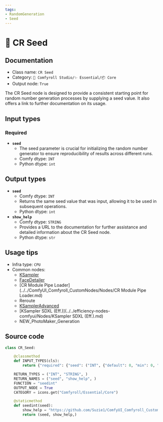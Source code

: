 ```yaml
---
tags:
- RandomGeneration
- Seed
---
```


# 🌱 CR Seed
## Documentation
- Class name: `CR Seed`
- Category: `🧩 Comfyroll Studio/✨ Essential/📦 Core`
- Output node: `True`

The CR Seed node is designed to provide a consistent starting point for random number generation processes by supplying a seed value. It also offers a link to further documentation on its usage.
## Input types
### Required
- **`seed`**
    - The seed parameter is crucial for initializing the random number generator to ensure reproducibility of results across different runs.
    - Comfy dtype: `INT`
    - Python dtype: `int`
## Output types
- **`seed`**
    - Comfy dtype: `INT`
    - Returns the same seed value that was input, allowing it to be used in subsequent operations.
    - Python dtype: `int`
- **`show_help`**
    - Comfy dtype: `STRING`
    - Provides a URL to the documentation for further assistance and detailed information about the CR Seed node.
    - Python dtype: `str`
## Usage tips
- Infra type: `CPU`
- Common nodes:
    - [KSampler](../../Comfy/Nodes/KSampler.md)
    - [FaceDetailer](../../ComfyUI-Impact-Pack/Nodes/FaceDetailer.md)
    - [CR Module Pipe Loader](../../ComfyUI_Comfyroll_CustomNodes/Nodes/CR Module Pipe Loader.md)
    - Reroute
    - [KSamplerAdvanced](../../Comfy/Nodes/KSamplerAdvanced.md)
    - [KSampler SDXL (Eff.)](../../efficiency-nodes-comfyui/Nodes/KSampler SDXL (Eff.).md)
    - NEW_PhotoMaker_Generation



## Source code
```python
class CR_Seed:

    @classmethod
    def INPUT_TYPES(cls):
        return {"required": {"seed": ("INT", {"default": 0, "min": 0, "max": 0xffffffffffffffff})}}

    RETURN_TYPES = ("INT", "STRING", )
    RETURN_NAMES = ("seed", "show_help", )
    FUNCTION = "seedint"
    OUTPUT_NODE = True
    CATEGORY = icons.get("Comfyroll/Essential/Core")

    @staticmethod
    def seedint(seed):
        show_help = "https://github.com/Suzie1/ComfyUI_Comfyroll_CustomNodes/wiki/Core-Nodes#cr-seed"
        return (seed, show_help,)

```
